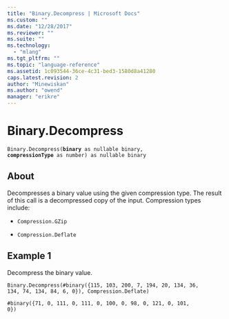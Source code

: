 ```yaml
---
title: "Binary.Decompress | Microsoft Docs"
ms.custom: ""
ms.date: "12/28/2017"
ms.reviewer: ""
ms.suite: ""
ms.technology: 
  - "mlang"
ms.tgt_pltfrm: ""
ms.topic: "language-reference"
ms.assetid: 1c093544-36ce-4c31-bed3-1580d8a41280
caps.latest.revision: 2
author: "Minewiskan"
ms.author: "owend"
manager: "erikre"
---
```

# Binary.Decompress
<code>Binary.Decompress(<b>binary</b> as nullable binary, <b>compressionType</b> as number) as nullable binary</code>

## About
Decompresses a binary value using the given compression type. The result of this call is a decompressed copy of the input. Compression types include: 

*  <code>Compression.GZip</code>

*  <code>Compression.Deflate</code>

## Example 1
Decompress the binary value.

<code>Binary.Decompress(#binary({115, 103, 200, 7, 194, 20, 134, 36, 134, 74, 134, 84, 6, 0}), Compression.Deflate)</code>

<code>#binary({71, 0, 111, 0, 111, 0, 100, 0, 98, 0, 121, 0, 101, 0})</code>

  
